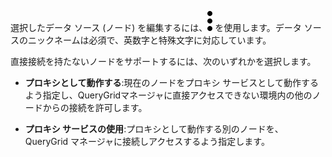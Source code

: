 選択したデータ ソース (ノード) を編集するには、![kebab menu](Images/zsz1597101912145.svg) を使用します。データ ソースのニックネームは必須で、英数字と特殊文字に対応しています。

直接接続を持たないノードをサポートするには、次のいずれかを選択します。

-   **プロキシとして動作する**:現在のノードをプロキシ サービスとして動作するよう指定し、QueryGridマネージャに直接アクセスできない環境内の他のノードからの接続を許可します。

-   **プロキシ サービスの使用**:プロキシとして動作する別のノードを、QueryGrid マネージャに接続しアクセスするよう指定します。
